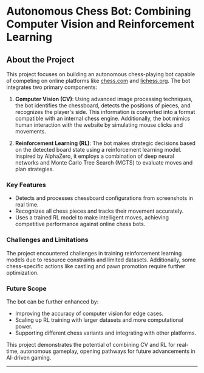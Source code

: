 # Autonomous Chess Bot: Combining Computer Vision and Reinforcement Learning

## About the Project

This project focuses on building an autonomous chess-playing bot capable of competing on online platforms like [chess.com](https://chess.com) and [lichess.org](https://lichess.org). The bot integrates two primary components:

1. **Computer Vision (CV)**: Using advanced image processing techniques, the bot identifies the chessboard, detects the positions of pieces, and recognizes the player's side. This information is converted into a format compatible with an internal chess engine. Additionally, the bot mimics human interaction with the website by simulating mouse clicks and movements.

2. **Reinforcement Learning (RL)**: The bot makes strategic decisions based on the detected board state using a reinforcement learning model. Inspired by AlphaZero, it employs a combination of deep neural networks and Monte Carlo Tree Search (MCTS) to evaluate moves and plan strategies.

### Key Features
- Detects and processes chessboard configurations from screenshots in real time.
- Recognizes all chess pieces and tracks their movement accurately.
- Uses a trained RL model to make intelligent moves, achieving competitive performance against online chess bots.

### Challenges and Limitations
The project encountered challenges in training reinforcement learning models due to resource constraints and limited datasets. Additionally, some chess-specific actions like castling and pawn promotion require further optimization.

### Future Scope
The bot can be further enhanced by:
- Improving the accuracy of computer vision for edge cases.
- Scaling up RL training with larger datasets and more computational power.
- Supporting different chess variants and integrating with other platforms.

This project demonstrates the potential of combining CV and RL for real-time, autonomous gameplay, opening pathways for future advancements in AI-driven gaming.


---

